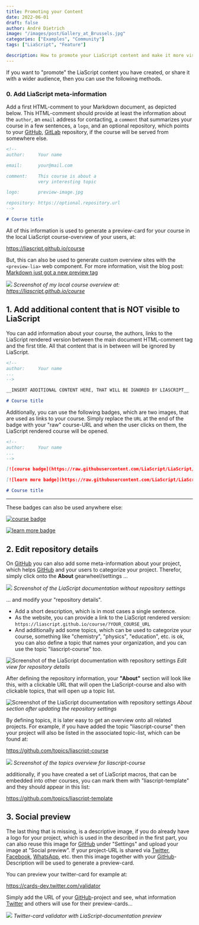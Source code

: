 ```yaml
---
title: Promoting your Content
date: 2022-06-01
draft: false
author: André Dietrich
image: "/images/post/Gallery_at_Brussels.jpg"
categories: ["Examples", "Community"]
tags: ["LiaScript", "Feature"]

description: How to promote your LiaScript content and make it more visible to a wider audience. Learn how to add meta-information, badges, and social previews to your content.
---
```



If you want to "promote" the LiaScript content you have created, or share it with a wider audience, then you can use the following methods.


### 0. Add LiaScript meta-information

Add a first HTML-comment to your Markdown document, as depicted below. This HTML-comment should provide at least the information about the `author`, an `email` address for contacting, a `comment` that summarizes your course in a few sentences, a `logo`, and an optional repository, which points to your [GitHub](https://github.com), [GitLab](https://gitlab.com) repository, if the course will be served from somewhere else. 

``` markdown
<!--
author:     Your name

email:      your@mail.com

comment:    This course is about a
            very interesting topic

logo:       preview-image.jpg

repository: https://optional.repository.url
-->

# Course title
```

All of this information is used to generate a preview-card for your course in the local LiaScript course-overview of your users, at:

https://liascript.github.io/course

But, this can also be used to generate custom overview sites with the `<preview-lia>` web component. For more information, visit the blog post: [Markdown just got a new preview tag](https://aizac.herokuapp.com/markdown-just-got-a-new-preview-tag)


![](/images/post/promoting-your-content/Publish0.png)
_Screenshot of my local course overview at: https://liascript.github.io/course_


## 1. Add additional content that is NOT visible to LiaScript

You can add information about your course, the authors, links to the LiaScript rendered version between the main document HTML-comment tag and the first title. All that content that is in between will be ignored by LiaScript. 


``` markdown
<!--
author:     Your name
...
-->

__INSERT ADDITIONAL CONTENT HERE, THAT WILL BE IGNORED BY LIASCRIPT__

# Course title
```

Additionally, you can use the following badges, which are two images, that are used as links to your course. Simply replace the `URL` at the end of the badge with your "raw" course-URL and when the user clicks on them, the LiaScript rendered course will be opened. 


``` markdown
<!--
author:     Your name
...
-->

[![course badge](https://raw.githubusercontent.com/LiaScript/LiaScript/master/badges/course.svg)](https://LiaScript.github.io/course/?URL)

[![learn more badge](https://raw.githubusercontent.com/LiaScript/LiaScript/master/badges/learn_more.svg)](https://LiaScript.github.io/course/?URL)

# Course title
```

---

These badges can also be used anywhere else:

[![course badge](https://raw.githubusercontent.com/LiaScript/LiaScript/master/badges/course.svg)](https://liascript.github.io/course/?https://raw.githubusercontent.com/liaScript/docs/master/README.md)

[![learn more badge](https://raw.githubusercontent.com/LiaScript/LiaScript/master/badges/learn_more.svg)](https://liascript.github.io/course/?https://raw.githubusercontent.com/liaScript/docs/master/README.md)


## 2. Edit repository details 

On [GitHub](https://github.com) you can also add some meta-information about your project, which helps [GitHub](https://github.com) and your users to categorize your project. Therefor, simply click onto the __About__ gearwheel/settings ...

![](/images/post/promoting-your-content/Publish1.png)
_Screenshot of the LiaScript documentation without repository settings_

... and modify your "repository details".

* Add a short description, which is in most cases a single sentence.
* As the website, you can provide a link to the LiaScript rendered version: `https://liascript.github.io/course/?YOUR_COURSE_URL`
* And additionally add some topics, which can be used to categorize your course, something like "chemistry", "physics", "education", etc. is ok, you can also define a topic that names your organization, and you can use the topic "liascript-course" too.

![Screenshot of the LiaScript documentation with repository settings](/images/post/promoting-your-content/Publish2.png)
_Edit view for repository details_

After defining the repository information, your __"About"__ section will look like this, with a clickable URL that will open the LiaScript-course and also with clickable topics, that will open up a topic list.

![Screenshot of the LiaScript documentation with repository settings](/images/post/promoting-your-content/Publish8.png)
_About section after updating the repository settings_

By defining topics, it is later easy to get an overview onto all related projects. For example, if you have added the topic "liascript-course" then your project will also be listed in the associated topic-list, which can be found at:

https://github.com/topics/liascript-course


![](/images/post/promoting-your-content/Publish6.png)
_Screenshot of the topics overview for liascript-course_

additionally, if you have created a set of LiaScript macros, that can be embedded into other courses, you can mark them with "liascript-template" and they should appear in this list:

https://github.com/topics/liascript-template


## 3. Social preview

The last thing that is missing, is a descriptive image, if you do already have a logo for your project, which is used in the described in the first part, you can also reuse this image for [GitHub](https://github.com) under "Settings" and upload your image at "Social preview". If your project-URL is shared via [Twitter](https://twitter.com), [Facebook](https://facebook.com), [WhatsApp](https://www.whatsapp.com/), etc. then this image together with your [GitHub](https://github.com)-Description will be used to generate a preview-card.

You can preview your twitter-card for example at:

https://cards-dev.twitter.com/validator 

Simply add the URL of your [GitHub](https://github.com)-project and see, what information [Twitter](https://twitter.com) and others will use for their preview-cards... 

![](/images/post/promoting-your-content/Publish7.png)
_Twitter-card validator with LiaScript-documentation preview_
